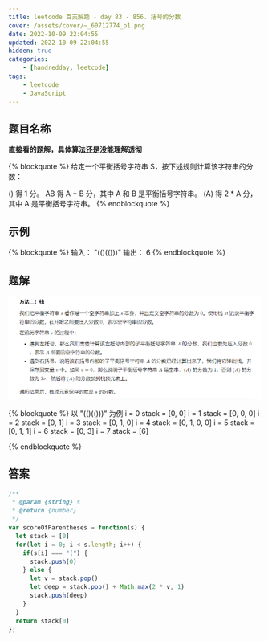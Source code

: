 ```yaml
---
title: leetcode 百天解题 - day 83 - 856. 括号的分数
cover: /assets/cover/~_60712774_p1.png
date: 2022-10-09 22:04:55
updated: 2022-10-09 22:04:55
hidden: true
categories:
    - [handredday, leetcode]
tags:
    - leetcode
    - JavaScript
---
```


## 题目名称

**直接看的题解，具体算法还是没能理解透彻**

{% blockquote %}
给定一个平衡括号字符串 S，按下述规则计算该字符串的分数：

() 得 1 分。
AB 得 A + B 分，其中 A 和 B 是平衡括号字符串。
(A) 得 2 * A 分，其中 A 是平衡括号字符串。
{% endblockquote %}

## 示例

{% blockquote %}
输入： "(()(()))"
输出： 6
{% endblockquote %}


## 题解

![题解](/assets/blogImg/856.png)

{% blockquote %}
以 "(()(()))" 为例
i = 0 stack = [0, 0]
i = 1 stack = [0, 0, 0]
i = 2 stack = [0, 1]
i = 3 stack = [0, 1, 0]
i = 4 stack = [0, 1, 0, 0]
i = 5 stack = [0, 1, 1]
i = 6 stack = [0, 3]
i = 7 stack = [6]

{% endblockquote %}
## 答案

~~~js
/**
 * @param {string} s
 * @return {number}
 */
var scoreOfParentheses = function(s) {
  let stack = [0]
  for(let i = 0; i < s.length; i++) {
    if(s[i] === "(") {
      stack.push(0)
    } else {
      let v = stack.pop()
      let deep = stack.pop() + Math.max(2 * v, 1)
      stack.push(deep)
    }
  }
  return stack[0]
};
~~~